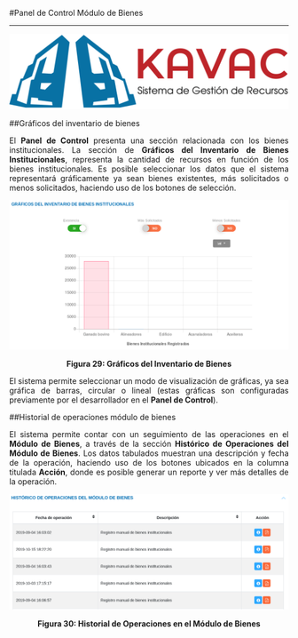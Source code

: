 #Panel de Control Módulo de Bienes 
**********************************
<div style="text-align: justify;" >

![Screenshot](../img/logokavac.png#imagen)


##Gráficos del inventario de bienes 


El **Panel de Control** presenta una sección relacionada con los bienes institucionales.  La sección de **Gráficos del Inventario de Bienes Institucionales**, representa la cantidad de recursos en función de los bienes institucionales. Es posible seleccionar los datos que el sistema representará gráficamente ya sean bienes existentes, más solicitados o menos solicitados, haciendo uso de los botones de selección. 


![Screenshot](../img/figure_29.png)<div style="text-align: center;font-weight: bold">Figura 29: Gráficos del Inventario de Bienes</div>

El sistema permite seleccionar un modo de visualización de gráficas, ya sea gráfica de barras, circular o lineal (estas gráficas son configuradas previamente por el desarrollador en el **Panel de Control**). 


##Historial de operaciones módulo de bienes


El sistema permite contar con un seguimiento de las operaciones en el **Módulo de Bienes**, a través de la sección **Histórico de Operaciones del Módulo de Bienes**. Los datos tabulados muestran una descripción y fecha de la operación, haciendo uso de los botones ubicados en la columna titulada **Acción**, donde es posible generar un reporte y ver más detalles de la operación.      


![Screenshot](../img/figure_30.png)<div style="text-align: center;font-weight: bold">Figura 30: Historial de Operaciones en el Módulo de Bienes</div>



</div>






